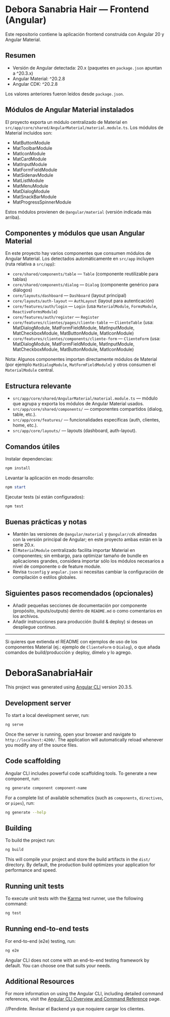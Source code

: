 # Debora Sanabria Hair — Frontend (Angular)

Este repositorio contiene la aplicación frontend construida con Angular 20 y Angular Material.

## Resumen

- Versión de Angular detectada: 20.x (paquetes en `package.json` apuntan a ^20.3.x)
- Angular Material: ^20.2.8
- Angular CDK: ^20.2.8

Los valores anteriores fueron leídos desde `package.json`.

## Módulos de Angular Material instalados

El proyecto exporta un módulo centralizado de Material en `src/app/core/shared/AngularMaterial/material.module.ts`. Los módulos de Material incluidos son:

- MatButtonModule
- MatToolbarModule
- MatIconModule
- MatCardModule
- MatInputModule
- MatFormFieldModule
- MatSidenavModule
- MatListModule
- MatMenuModule
- MatDialogModule
- MatSnackBarModule
- MatProgressSpinnerModule

Estos módulos provienen de `@angular/material` (versión indicada más arriba).

## Componentes y módulos que usan Angular Material

En este proyecto hay varios componentes que consumen módulos de Angular Material. Los detectados automáticamente en `src/app` incluyen (ruta relativa a `src/app`):

- `core/shared/components/table` — `Table` (componente reutilizable para tablas)
- `core/shared/components/dialog` — `Dialog` (componente genérico para diálogos)
- `core/layouts/dashboard` — `Dashboard` (layout principal)
- `core/layouts/auth-layout` — `AuthLayout` (layout para autenticación)
- `core/features/auth/login` — `Login` (usa `MaterialModule`, `FormsModule`, `ReactiveFormsModule`)
- `core/features/auth/register` — `Register`
- `core/features/clientes/pages/cliente-table` — `ClienteTable` (usa: MatDialogModule, MatFormFieldModule, MatInputModule, MatCheckboxModule, MatButtonModule, MatIconModule)
- `core/features/clientes/components/cliente-form` — `ClienteForm` (usa: MatDialogModule, MatFormFieldModule, MatInputModule, MatCheckboxModule, MatButtonModule, MatIconModule)

Nota: Algunos componentes importan directamente módulos de Material (por ejemplo `MatDialogModule`, `MatFormFieldModule`) y otros consumen el `MaterialModule` central.

## Estructura relevante

- `src/app/core/shared/AngularMaterial/material.module.ts` — módulo que agrupa y exporta los módulos de Angular Material usados.
- `src/app/core/shared/components/` — componentes compartidos (dialog, table, etc.).
- `src/app/core/features/` — funcionalidades específicas (auth, clientes, home, etc.).
- `src/app/core/layouts/` — layouts (dashboard, auth-layout).

## Comandos útiles

Instalar dependencias:

```powershell
npm install
```

Levantar la aplicación en modo desarrollo:

```powershell
npm start
```

Ejecutar tests (si están configurados):

```powershell
npm test
```

## Buenas prácticas y notas

- Mantén las versiones de `@angular/material` y `@angular/cdk` alineadas con la versión principal de Angular; en este proyecto ambas están en la serie 20.x.
- El `MaterialModule` centralizado facilita importar Material en componentes; sin embargo, para optimizar tamaño de bundle en aplicaciones grandes, considera importar sólo los módulos necesarios a nivel de componente o de feature module.
- Revisa `tsconfig` y `angular.json` si necesitas cambiar la configuración de compilación o estilos globales.

## Siguientes pasos recomendados (opcionales)

- Añadir pequeñas secciones de documentación por componente (propósito, inputs/outputs) dentro de `README.md` o como comentarios en los archivos.
- Añadir instrucciones para producción (build & deploy) si deseas un despliegue continuo.

---

Si quieres que extienda el README con ejemplos de uso de los componentes Material (ej.: ejemplo de `ClienteForm` o `Dialog`), o que añada comandos de build/producción y deploy, dímelo y lo agrego.
# DeboraSanabriaHair

This project was generated using [Angular CLI](https://github.com/angular/angular-cli) version 20.3.5.

## Development server

To start a local development server, run:

```bash
ng serve
```

Once the server is running, open your browser and navigate to `http://localhost:4200/`. The application will automatically reload whenever you modify any of the source files.

## Code scaffolding

Angular CLI includes powerful code scaffolding tools. To generate a new component, run:

```bash
ng generate component component-name
```

For a complete list of available schematics (such as `components`, `directives`, or `pipes`), run:

```bash
ng generate --help
```

## Building

To build the project run:

```bash
ng build
```

This will compile your project and store the build artifacts in the `dist/` directory. By default, the production build optimizes your application for performance and speed.

## Running unit tests

To execute unit tests with the [Karma](https://karma-runner.github.io) test runner, use the following command:

```bash
ng test
```

## Running end-to-end tests

For end-to-end (e2e) testing, run:

```bash
ng e2e
```

Angular CLI does not come with an end-to-end testing framework by default. You can choose one that suits your needs.

## Additional Resources

For more information on using the Angular CLI, including detailed command references, visit the [Angular CLI Overview and Command Reference](https://angular.dev/tools/cli) page.



//Pendinte. Revisar el Backend ya que noquiere cargar los clientes.

